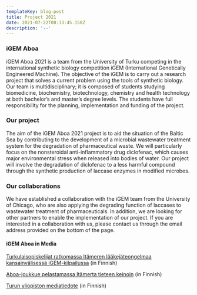 ```yaml
---
templateKey: blog-post
title: Project 2021
date: 2021-07-22T08:33:45.158Z
description: '--'
---
```

### iGEM Aboa

iGEM Aboa 2021 is a team from the University of Turku competing in the international synthetic biology competition iGEM (International Genetically Engineered Machine). The objective of the iGEM is to carry out a research project that solves a current problem using the tools of synthetic biology. 
Our team is multidisciplinary; it is composed of students studying biomedicine, biochemistry, biotechnology, chemistry and health technology at both bachelor’s and master’s degree levels. The students have full responsibility for the planning, implementation and funding of the project.

### Our project

The aim of the iGEM Aboa 2021 project is to aid the situation of the Baltic Sea by contributing to the development of a microbial wastewater treatment system for the degradation of pharmaceutical waste. We will particularly focus on the nonsteroidal anti-inflammatory drug diclofenac, which causes major environmental stress when released into bodies of water. Our project will involve the degradation of diclofenac to a less harmful compound through the synthetic production of laccase enzymes in modified microbes.

### Our collaborations
We have established a collaboration with the iGEM team from the University of Chicago, who are also applying the degrading function of laccases to wastewater treatment of pharmaceuticals.
In addition, we are looking for other partners to enable the implementation of our project. If you are interested in a collaboration with us, please contact us through the email address provided on the bottom of the page.

#### iGEM Aboa in Media

[Turkulaisopiskelijat ratkomassa Itämeren lääkejäteongelmaa kansainvälisessä iGEM-kilpailussa](https://www.tylkkari.fi/kampus/turkulaisopiskelijat-ratkomassa-itameren-laakejateongelmaa-kansainvalisessa-igem-kilpailussa "Tylkkäri") (in Finnish)

[Aboa-joukkue pelastamassa Itämerta tieteen keinoin](https://itameripaiva.fi/teot/aboa-joukkue-pelastamassa-itamerta-tieteen-keinoin/ "Itämeripäivä") (in Finnish)

[Turun yliopiston mediatiedote](https://www.utu.fi/fi/ajankohtaista/mediatiedote/turun-yliopiston-opiskelijat-pelastamassa-itamerta-kansainvalisen "utu.fi") (in Finnish)